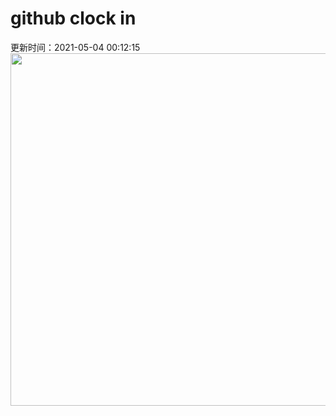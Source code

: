 # github clock in
更新时间：2021-05-04 00:12:15
 <img style="-webkit-user-select: none;margin: auto;cursor: zoom-in;" src="https://cn.bing.com/th?id=OHR.StarWarsSeal_ZH-CN9173208926_1920x1080.jpg&rf=LaDigue_1920x1080.jpg&pid=hp" width="1004" height="564"> 